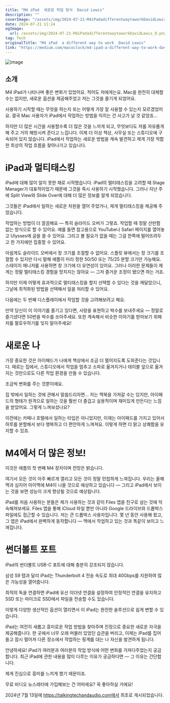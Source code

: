 ```yaml
---
title: "M4 iPad  새로운 작업 방식  David Lewis"
description: ""
coverImage: "/assets/img/2024-07-21-M4iPadadifferentwaytoworkDavidLewis_0.png"
date: 2024-07-21 11:24
ogImage: 
  url: /assets/img/2024-07-21-M4iPadadifferentwaytoworkDavidLewis_0.png
tag: Tech
originalTitle: "M4 iPad  a different way to work  David Lewis"
link: "https://medium.com/macoclock/m4-ipad-a-different-way-to-work-david-lewis-70404e69abca"
---
```




![image](/assets/img/2024-07-21-M4iPadadifferentwaytoworkDavidLewis_0.png)

## 소개

M4 iPad가 나타나며 좋은 변화가 있었어요. 적어도 저에게는요. Mac을 완전히 대체할 수는 없지만, 새로운 옵션을 제공해주었고 저는 그것을 즐기게 되었어요.

사용하기 시작할 때는 무엇을 하는지 또는 어떻게 가장 잘 사용할 수 있는지 모르겠었어요. 결국 Mac 사용자가 iPad에서 작업하는 방법을 익히는 건 사고가 날 것 같았죠...


<div class="content-ad"></div>

하지만 더 많은 시간을 사용할수록 더 많은 것을 느끼게 되고, 무엇보다도 저를 자유롭게 해 주고 거의 해방시켜 준다고 느낍니다. 이제 더 이상 책상, 사무실 또는 스튜디오에 구속되어 있지 않습니다. iPad에서 작업하는 새로운 방법을 계속 발견하고 제게 가장 적합한 최상의 작업 흐름을 찾아나가고 있습니다.

# iPad과 멀티태스킹

iPad에 대해 많이 알지 못한 채로 시작했습니다. iPad의 멀티태스킹을 고려할 때 Stage Manager가 대표적이었기 때문에 그것을 즉시 사용하기 시작했습니다. 그러나 지난 주에 Split View와 Slide Over에 대해 더 많은 정보를 알게 되었습니다.

그것들은 iPad에서 일하는 새로운 차원을 열어 주었거나, 제게 멀티태스킹을 제공해 주었습니다.

<div class="content-ad"></div>

작업하는 방법이 더 깔끔해요 — 특히 슬라이드 오버가 그렇죠. 작업할 때 정말 산만함 없는 방식으로 할 수 있어요. 예를 들면 참고용으로 YouTube나 Safari 페이지를 열어놓고 Ulysses에 글을 쓸 수 있어요. 그리고 볼 필요가 없을 때는 그걸 한쪽에 떨어뜨려두고 한 가지에만 집중할 수 있어요.

아쉽게도 슬라이드 오버에서 창 크기를 조절할 수 없어요. 스플릿 뷰에서는 창 크기를 조절할 수 있지만 다시 말해 애플이 미리 정한 50/50 또는 75/25 분할 크기만 가능해요. 스테이지 매니저를 사용하면 창 크기에 더 유연성이 있어요. 그러나 이러한 문제들이 제게는 정말 멀티태스킹 경험을 망치지는 않아요 — 그저 즐거운 조정이 됐으면 하는 거죠.

하지만 이제 어떻게 효과적으로 멀티태스킹을 할지 선택할 수 있다는 것을 깨달았으니, 그날에 최적화된 방법을 선택해서 일을 처리할 수 있어요.

다음에는 두 번째 디스플레이에서 작업할 것을 고려해보려고 해요.

<div class="content-ad"></div>

만약 당신이 이 이야기를 즐기고 있다면, 사랑을 표현하고 박수를 보내주세요 — 정말로 즐기셨다면 50번을 박수를 쏘아주세요. 또한 계속해서 비슷한 이야기를 받아보기 위해 저를 팔로우하기를 잊지 말아주세요!

# 새로운 나

가장 중요한 것은 아이패드가 나에게 책상에서 조금 더 멀어지도록 도와준다는 것입니다. 때로는 집에서, 스튜디오에서 작업을 멈추고 소파로 옮겨지거나 테이블 앞으로 옮겨지는 것만으로도 다른 작업 환경을 만들 수 있습니다.

조금씩 변화를 주는 것뿐이에요.

<div class="content-ad"></div>

집 밖에서 일하는 것에 관해서 말씀드리자면… 저는 맥북을 가져갈 수는 있지만, 아이패드의 형태가 원격으로 일하는 것을 훨씬 더 즐겁고 실용적이며 재미있게 만든다는 느낌을 받았어요. 그렇게 느껴보셨나요?

이전에는 카페나 호텔에서 일하는 타입은 아니었지만, 이제는 아이패드를 가지고 있어서 하루를 분할해서 보다 행복하고 더 편안하게 느껴져요. 이렇게 하면 더 맑고 상쾌함을 유지할 수 있죠. 

# M4에서 더 많은 정보!

이것은 애플의 첫 번째 M4 장치이며 전망은 밝습니다.

<div class="content-ad"></div>

여기서 모든 것이 아주 빠르게 열리고 모든 것이 정말 민첩하게 느껴집니다. 우리는 올해 맥과 심지어 아이맥에 M4이 나올 것으로 예상하고 있습니다 — 그리고 iPad에서 보이는 것을 보면 성능이 크게 향상될 것으로 예상됩니다.

iPad를 처음 사용하는 분들은 제가 사용하는 것과 같이 Files 앱을 친구로 삼는 것에 익숙해져보세요. Files 앱을 통해 iCloud 파일 뿐만 아니라 Google 드라이브와 드롭박스 파일에도 접근할 수 있습니다. 저는 큰 드롭박스 사용자입니다. 몇 년 동안 사용해 왔고, 그 앱은 iPad에서 완벽하게 동작합니다 — 맥에서 작업하고 있는 것과 똑같이 보이고 느껴집니다.

# 썬더볼트 포트

iPad의 썬더볼트 USB-C 포트에 대해 충분히 강조되지 않습니다.

<div class="content-ad"></div>

삼성 S9 탭과 달리 iPad는 Thunderbolt 4 전송 속도로 최대 40Gbps를 지원하여 많은 가능성을 열어줍니다.

최적의 독을 연결하면 iPad에 유선 이더넷 연결을 설정하여 안정적인 연결을 유지하고 SSD 또는 마이크로 SSD에서 파일을 전송할 수도 있습니다.

이렇게 다양한 생산적인 옵션이 열리면서 이 iPad는 완전한 솔루션으로 쉽게 변할 수 있습니다.

iPad는 여전히 새롭고 흥미로운 작업 방법을 찾아주며 진정으로 중요한 새로운 자극을 제공해줍니다. 한 곳에서 너무 오래 머물러 있었던 습관을 버리고, 이제는 iPad를 집어들고 잠시 멀어져 다른 장소에서 작업하는 핑계를 대는 나 자신을 발견하게 됩니다.

<div class="content-ad"></div>

안녕하세요! iPad가 여러분과 여러분의 작업 방식에 어떤 변화를 가져다주었는지 궁금합니다. 최근 iPad에 관한 내용을 많이 다루는 이유가 궁금하다면 — 그 이유는 간단합니다.

제게 진심으로 흥미를 느끼게 했기 때문이죠.

무료 비디오 뉴스레터에 가입해보는 건 어떠세요? 꼭 좋아하실 거에요!

2024년 7월 13일에 https://talkingtechandaudio.com에서 최초로 게시되었습니다.